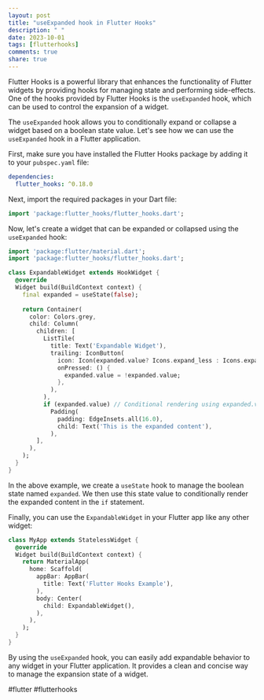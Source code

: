 ```yaml
---
layout: post
title: "useExpanded hook in Flutter Hooks"
description: " "
date: 2023-10-01
tags: [flutterhooks]
comments: true
share: true
---
```


Flutter Hooks is a powerful library that enhances the functionality of Flutter widgets by providing hooks for managing state and performing side-effects. One of the hooks provided by Flutter Hooks is the `useExpanded` hook, which can be used to control the expansion of a widget.

The `useExpanded` hook allows you to conditionally expand or collapse a widget based on a boolean state value. Let's see how we can use the `useExpanded` hook in a Flutter application.

First, make sure you have installed the Flutter Hooks package by adding it to your `pubspec.yaml` file:

```yaml
dependencies:
  flutter_hooks: ^0.18.0
```

Next, import the required packages in your Dart file:

```dart
import 'package:flutter_hooks/flutter_hooks.dart';
```

Now, let's create a widget that can be expanded or collapsed using the `useExpanded` hook:

```dart
import 'package:flutter/material.dart';
import 'package:flutter_hooks/flutter_hooks.dart';

class ExpandableWidget extends HookWidget {
  @override
  Widget build(BuildContext context) {
    final expanded = useState(false);
    
    return Container(
      color: Colors.grey,
      child: Column(
        children: [
          ListTile(
            title: Text('Expandable Widget'),
            trailing: IconButton(
              icon: Icon(expanded.value? Icons.expand_less : Icons.expand_more),
              onPressed: () {
                expanded.value = !expanded.value;
              },
            ),
          ),
          if (expanded.value) // Conditional rendering using expanded.value
            Padding(
              padding: EdgeInsets.all(16.0),
              child: Text('This is the expanded content'),
            ),
        ],
      ),
    );
  }
}
```

In the above example, we create a `useState` hook to manage the boolean state named `expanded`. We then use this state value to conditionally render the expanded content in the `if` statement.

Finally, you can use the `ExpandableWidget` in your Flutter app like any other widget:

```dart
class MyApp extends StatelessWidget {
  @override
  Widget build(BuildContext context) {
    return MaterialApp(
      home: Scaffold(
        appBar: AppBar(
          title: Text('Flutter Hooks Example'),
        ),
        body: Center(
          child: ExpandableWidget(),
        ),
      ),
    );
  }
}
```

By using the `useExpanded` hook, you can easily add expandable behavior to any widget in your Flutter application. It provides a clean and concise way to manage the expansion state of a widget.

#flutter #flutterhooks